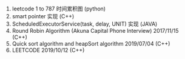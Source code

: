 #
1. leetcode 1 to 787 时间累积图 (python)
2. smart pointer 实现 (C++)
3. ScheduledExecutorService(task, delay, UNIT) 实现 (JAVA)
4. Round Robin Algorithm (Akuna Capital Phone Interview) 2017/11/15 (C++)
5. Quick sort algorithm and heapSort algorithm 2019/07/04 (C++)
6. LEETCODE 2019/10/12 (C++)

